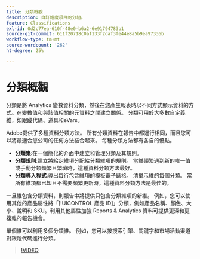 ```yaml
---
title: 分類概觀
description: 自訂維度項目的分組。
feature: Classifications
exl-id: 0d2c77ea-610f-48e0-b6a2-6e91794783b1
source-git-commit: 611f20718c0af133f2daf3fe44e8a5b9ea97336b
workflow-type: tm+mt
source-wordcount: '262'
ht-degree: 25%

---
```


# 分類概觀

分類是將 Analytics 變數資料分類，然後在您產生報表時以不同方式顯示資料的方式。在變數值和與該值相關的元資料之間建立關係。 分類可用於大多數自定義維，如跟蹤代碼、道具和eVars。

Adobe提供了多種資料分類方法。 所有分類資料在報告中都運行相同，而且您可以將最適合您公司的任何方法結合起來。 每種分類方法都有各自的優點。

* **分類集**:在一個簡化的介面中建立和管理分類及其規則。
* **分類規則**:建立將給定維項分配給分類維項的規則。 當維頻繁遇到新的唯一值或手動分類頻繁且繁瑣時，這種資料分類方法最好。
* **分類導入程式**:導出每行包含維項的模板電子錶格。 清單示維的每個分類。 當所有維項都已知且不需要頻繁更新時，這種資料分類方法是最佳的。

一旦維包含分類資料，則報告中將提供只包含分類維項的新維。 例如，您可以使用其他的產品屬性將「[!UICONTROL 產品 ID]」分類，例如產品名稱、顏色、大小、說明和 SKU。利用其他屬性加強 Reports &amp; Analytics 資料可提供更深和更複雜的報告機會。

單個維可以利用多個分類維。 例如，您可以按搜索引擎、關鍵字和市場活動渠道對跟蹤代碼進行分類。

>[!VIDEO](https://video.tv.adobe.com/v/16853/?quality=12)
